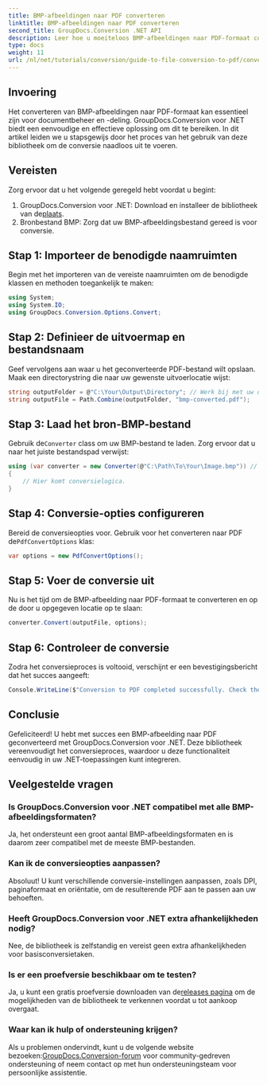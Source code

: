 ```yaml
---
title: BMP-afbeeldingen naar PDF converteren
linktitle: BMP-afbeeldingen naar PDF converteren
second_title: GroupDocs.Conversion .NET API
description: Leer hoe u moeiteloos BMP-afbeeldingen naar PDF-formaat converteert met GroupDocs.Conversion voor .NET. Deze uitgebreide stapsgewijze tutorial behandelt vereisten, bronbestandverwerking en aanpassingsopties.
type: docs
weight: 11
url: /nl/net/tutorials/conversion/guide-to-file-conversion-to-pdf/converting-bmp-to-pdf/
---
```

## Invoering

Het converteren van BMP-afbeeldingen naar PDF-formaat kan essentieel zijn voor documentbeheer en -deling. GroupDocs.Conversion voor .NET biedt een eenvoudige en effectieve oplossing om dit te bereiken. In dit artikel leiden we u stapsgewijs door het proces van het gebruik van deze bibliotheek om de conversie naadloos uit te voeren.

## Vereisten

Zorg ervoor dat u het volgende geregeld hebt voordat u begint:

1.  GroupDocs.Conversion voor .NET: Download en installeer de bibliotheek van de[plaats](https://releases.groupdocs.com/conversion/net/).
2. Bronbestand BMP: Zorg dat uw BMP-afbeeldingsbestand gereed is voor conversie.

## Stap 1: Importeer de benodigde naamruimten

Begin met het importeren van de vereiste naamruimten om de benodigde klassen en methoden toegankelijk te maken:

```csharp
using System;
using System.IO;
using GroupDocs.Conversion.Options.Convert;
```

## Stap 2: Definieer de uitvoermap en bestandsnaam

Geef vervolgens aan waar u het geconverteerde PDF-bestand wilt opslaan. Maak een directorystring die naar uw gewenste uitvoerlocatie wijst:

```csharp
string outputFolder = @"C:\Your\Output\Directory"; // Werk bij met uw directorypad
string outputFile = Path.Combine(outputFolder, "bmp-converted.pdf");
```

## Stap 3: Laad het bron-BMP-bestand

 Gebruik de`Converter` class om uw BMP-bestand te laden. Zorg ervoor dat u naar het juiste bestandspad verwijst:

```csharp
using (var converter = new Converter(@"C:\Path\To\Your\Image.bmp")) // Update met uw BMP-bestandspad
{
    // Hier komt conversielogica.
}
```

## Stap 4: Conversie-opties configureren

 Bereid de conversieopties voor. Gebruik voor het converteren naar PDF de`PdfConvertOptions` klas:

```csharp
var options = new PdfConvertOptions();
```

## Stap 5: Voer de conversie uit

Nu is het tijd om de BMP-afbeelding naar PDF-formaat te converteren en op de door u opgegeven locatie op te slaan:

```csharp
converter.Convert(outputFile, options);
```

## Stap 6: Controleer de conversie

Zodra het conversieproces is voltooid, verschijnt er een bevestigingsbericht dat het succes aangeeft:

```csharp
Console.WriteLine($"Conversion to PDF completed successfully. Check the output in: {outputFolder}");
```

## Conclusie

Gefeliciteerd! U hebt met succes een BMP-afbeelding naar PDF geconverteerd met GroupDocs.Conversion voor .NET. Deze bibliotheek vereenvoudigt het conversieproces, waardoor u deze functionaliteit eenvoudig in uw .NET-toepassingen kunt integreren.

## Veelgestelde vragen

### Is GroupDocs.Conversion voor .NET compatibel met alle BMP-afbeeldingsformaten?

Ja, het ondersteunt een groot aantal BMP-afbeeldingsformaten en is daarom zeer compatibel met de meeste BMP-bestanden.

### Kan ik de conversieopties aanpassen?

Absoluut! U kunt verschillende conversie-instellingen aanpassen, zoals DPI, paginaformaat en oriëntatie, om de resulterende PDF aan te passen aan uw behoeften.

### Heeft GroupDocs.Conversion voor .NET extra afhankelijkheden nodig?

Nee, de bibliotheek is zelfstandig en vereist geen extra afhankelijkheden voor basisconversietaken.

### Is er een proefversie beschikbaar om te testen?

Ja, u kunt een gratis proefversie downloaden van de[releases pagina](https://releases.groupdocs.com/) om de mogelijkheden van de bibliotheek te verkennen voordat u tot aankoop overgaat.

### Waar kan ik hulp of ondersteuning krijgen?

 Als u problemen ondervindt, kunt u de volgende website bezoeken:[GroupDocs.Conversion-forum](https://forum.groupdocs.com/c/conversion/11) voor community-gedreven ondersteuning of neem contact op met hun ondersteuningsteam voor persoonlijke assistentie.